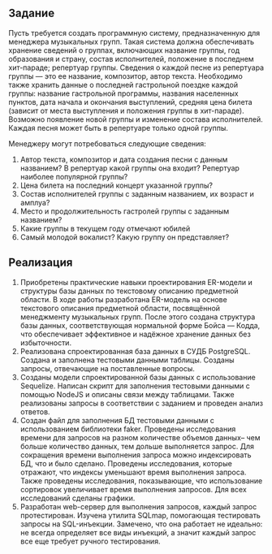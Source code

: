 ## Задание
Пусть требуется создать программную систему, предназначенную для менеджера музыкальных групп. Такая система должна обеспечивать хранение сведений о группах, включающих название группы, год образования и страну, состав исполнителей, положение в последнем хит-параде; репертуар группы. Сведения о каждой песне из репертуара группы — это ее название, композитор, автор текста. Необходимо также хранить данные о последней гастрольной поездке каждой группы: название гастрольной программы, названия населенных пунктов, дата начала и окончания выступлений, средняя цена билета (зависит от места выступления и положения группы в хит-параде). Возможно появление новой группы и изменение состава исполнителей. Каждая песня может быть в репертуаре только одной группы. 

Менеджеру могут потребоваться следующие сведения:
1) Автор текста, композитор и дата создания песни с данным названием? В репертуар какой группы она входит? Репертуар наиболее популярной группы?
2) Цена билета на последний концерт указанной группы?
3) Состав исполнителей группы с заданным названием, их возраст и амплуа?
4) Место и продолжительность гастролей группы с заданным названием?
5) Какие группы в текущем году отмечают юбилей
6) Самый молодой вокалист? Какую группу он представляет?
## Реализация 
1) Приобретены практические навыки проектирования ER-модели и структуры базы данных по текстовому описанию предметной области. В ходе работы разработана ER-модель на основе текстового описания предметной области, посвящённой менеджменту музыкальных групп. После этого создана структура базы данных, соответствующая нормальной форме Бойса — Кодда, что обеспечивает эффективное и надёжное хранение данных без избыточности.
2) Реализована спроектированная база данных в СУДБ PostgreSQL. Создана и заполнена тестовыми данными таблицы. Созданы запросы, отвечающие на поставленные вопросы.
3) Созданы модели спроектированной базы данных с использование Sequelize. Написан скрипт для заполнения тестовыми данными с помощью NodeJS и описаны связи между таблицами. Также реализованы запросы в соответствии с заданием и проведен анализ ответов.
4) Создан файл для заполнения БД тестовыми данными с использованием библиотеки faker. Проведены исследования времени для запросов на разном количестве объемов данных– чем больше количество данных, тем дольше выполняется запрос. Для сокращения времени выполнения запроса можно индексировать БД, что и было сделано. Проведены исследования, которые отражают, что индексы уменьшают время выполнения запроса. Также проведены исследования, показывающие, что использование сортировок увеличивает время выполнения запросов. Для всех исследований сделаны графики.
5) Разработан web-сервер для выполнения запросов, каждый запрос протестирован. Изучена утилита SQLmap, помогающая тестировать запросы на SQL-инъекции. Замечено, что она работает не идеально: не всегда определяет все виды инъекций, а значит каждый запрос все еще требует ручного тестирования.
